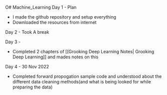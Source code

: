 O# Machine_Learning
Day 1 - Plan
+ I made the github repository and setup everything
+ Downloaded the resources from internet 

Day 2 - Took  A break 

Day 3 - 
+ Completed 2 chapters of [[Grooking Deep Learning Notes| Grooking Deep Learning]] and mades notes on this 

Day 4 - 30 Nov 2022 
- Completed forward propogation sample code and understood about the different data cleaning methods(and what is being looked for while preparing the data)



